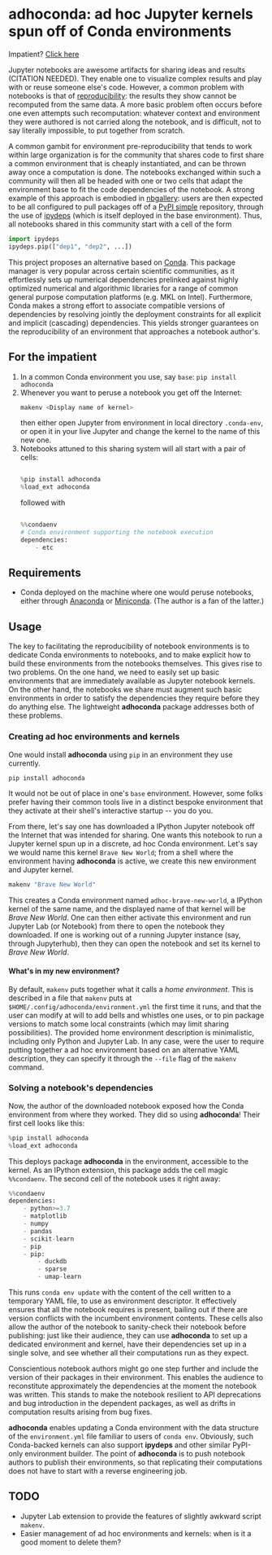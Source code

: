 # **adhoconda**: ad hoc Jupyter kernels spun off of Conda environments

Impatient? [Click here](#impatient)

Jupyter notebooks are awesome artifacts for sharing ideas and results (CITATION NEEDED).
They enable one to visualize complex results and play with or reuse someone else's code.
However, a common problem with notebooks is that of [reproducibility](https://en.wikipedia.org/wiki/Reproducibility):
the results they show cannot be recomputed from the same data.
A more basic problem often occurs before one even attempts such recomputation:
whatever context and environment they were authored is not carried along the notebook,
and is difficult, not to say literally impossible, to put together from scratch.

A common gambit for environment pre-reproducibility that tends to work within large organization is for the community that shares code to first share a common environment that is cheaply instantiated, and can be thrown away once a computation is done.
The notebooks exchanged within such a community will then all be headed with one or two cells that adapt the environment base to fit the code dependencies of the notebook.
A strong example of this approach is embodied in [nbgallery](https://github.com/nbgallery/):
users are then expected to be all configured to pull packages off of a [PyPI simple](https://peps.python.org/pep-0503/) repository, through the use of [ipydeps](https://github.com/nbgallery/ipydeps) (which is itself deployed in the base environment).
Thus, all notebooks shared in this community start with a cell of the form

```python
import ipydeps
ipydeps.pip(["dep1", "dep2", ...])
```

This project proposes an alternative based on [Conda](https://docs.conda.io/en/latest/).
This package manager is very popular across certain scientific communities, as it effortlessly sets up numerical dependencies prelinked against highly optimized numerical and algorithmic libraries for a range of common general purpose computation platforms (e.g. MKL on Intel).
Furthermore, Conda makes a strong effort to associate compatible versions of dependencies by resolving jointly the deployment constraints for all explicit and implicit (cascading) dependencies.
This yields stronger guarantees on the reproducibility of an environment that approaches a notebook author's.

## <a id="impatient"></a>For the impatient

1. In a common Conda environment you use, say `base`: `pip install adhoconda`
1. Whenever you want to peruse a notebook you get off the Internet:
    ```sh
    makenv <Display name of kernel>
    ```
    then either open Jupyter from environment in local directory `.conda-env`, or open it in your live Jupyter and change the kernel to the name of this new one.
1. Notebooks attuned to this sharing system will all start with a pair of cells:
    ```python

    %pip install adhoconda
    %load_ext adhoconda

    ```
    followed with
    ```python

    %%condaenv
    # Conda environment supporting the notebook execution
    dependencies:
        - etc

    ```

## Requirements

- Conda deployed on the machine where one would peruse notebooks, either through [Anaconda](https://www.anaconda.com/) or [Miniconda](https://docs.conda.io/en/latest/miniconda.html). (The author is a fan of the latter.)

## Usage

The key to facilitating the reproducibility of notebook environments is to dedicate Conda environments to notebooks, and to make explicit how to build these environments from the notebooks themselves.
This gives rise to two problems.
On the one hand, we need to easily set up basic environments that are immediately available as Jupyter notebook kernels.
On the other hand, the notebooks we share must augment such basic environments in order to satisfy the dependencies they require before they do anything else.
The lightweight **adhoconda** package addresses both of these problems.

### Creating ad hoc environments and kernels

One would install **adhoconda** using `pip` in an environment they use currently.

```sh
pip install adhoconda
```

It would not be out of place in one's `base` environment.
However, some folks prefer having their common tools live in a distinct bespoke environment that they activate at their shell's interactive startup -- you do you.

From there, let's say one has downloaded a IPython Jupyter notebook off the Internet that was intended for sharing.
One wants this notebook to run a Jupyter kernel spun up in a discrete, ad hoc Conda environment.
Let's say we would name this kernel `Brave New World`;
from a shell where the environment having **adhoconda** is active,
we create this new environment and Jupyter kernel.

```sh
makenv "Brave New World"
```

This creates a Conda environment named `adhoc-brave-new-world`, a IPython kernel of the same name, and the displayed name of that kernel will be *Brave New World*.
One can then either activate this environment and run Jupyter Lab (or Notebook) from there to open the notebook they downloaded.
If one is working out of a running Jupyter instance (say, through Jupyterhub), then they can open the notebook and set its kernel to *Brave New World*.

#### What's in my new environment?

By default, `makenv` puts together what it calls a *home environment*.
This is described in a file that `makenv` puts at `$HOME/.config/adhoconda/environment.yml` the first time it runs,
and that the user can modify at will to add bells and whistles one uses,
or to pin package versions to match some local constraints (which may limit sharing possibilities).
The provided home environment description is minimalistic, including only Python and Jupyter Lab.
In any case, were the user to require putting together a ad hoc environment based on an alternative YAML description, they can specify it through the `--file` flag of the `makenv` command.

### Solving a notebook's dependencies

Now, the author of the downloaded notebook exposed how the Conda environment from where they worked.
They did so using **adhoconda**!
Their first cell looks like this:

```python
%pip install adhoconda
%load_ext adhoconda
```

This deploys package **adhoconda** in the environment, accessible to the kernel.
As an IPython extension, this package adds the cell magic `%%condaenv`.
The second cell of the notebook uses it right away:

```python
%%condaenv
dependencies:
    - python>=3.7
    - matplotlib
    - numpy
    - pandas
    - scikit-learn
    - pip
    - pip:
        - duckdb
        - sparse
        - umap-learn
```

This runs `conda env update` with the content of the cell written to a temporary YAML file, to use as environment descriptor.
It effectively ensures that all the notebook requires is present,
bailing out if there are version conflicts with the incumbent environment contents.
These cells also allow the author of the notebook to sanity-check their notebook before publishing:
just like their audience, they can use **adhoconda** to set up a dedicated environment and kernel, have their dependencies set up in a single solve,
and see whether all their computations run as they expect.

Conscientious notebook authors might go one step further and include the version of their packages in their environment.
This enables the audience to reconstitute approximately the dependencies at the moment the notebook was written.
This stands to make the notebook resilient to API deprecations and bug introduction in the dependent packages, as well as drifts in computation results arising from bug fixes.

**adhoconda** enables updating a Conda environment with the data structure of the `environment.yml` file familiar to users of `conda env`.
Obviously, such Conda-backed kernels can also support **ipydeps** and other similar PyPI-only environment builder.
The point of **adhoconda** is to push notebook authors to publish their environments, so that replicating their computations does not have to start with a reverse engineering job.

## TODO

- Jupyter Lab extension to provide the features of slightly awkward script `makenv`.
- Easier management of ad hoc environments and kernels: when is it a good moment to delete them?
